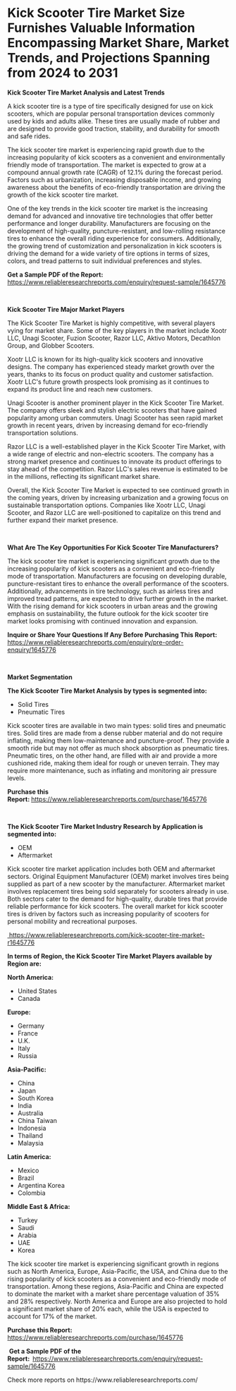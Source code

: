 <p><h1>Kick Scooter Tire Market Size Furnishes Valuable Information Encompassing Market Share, Market Trends, and Projections Spanning from 2024 to 2031</h1></p><p><strong>Kick Scooter Tire Market Analysis and Latest Trends</strong></p>
<p><p>A kick scooter tire is a type of tire specifically designed for use on kick scooters, which are popular personal transportation devices commonly used by kids and adults alike. These tires are usually made of rubber and are designed to provide good traction, stability, and durability for smooth and safe rides.</p><p>The kick scooter tire market is experiencing rapid growth due to the increasing popularity of kick scooters as a convenient and environmentally friendly mode of transportation. The market is expected to grow at a compound annual growth rate (CAGR) of 12.1% during the forecast period. Factors such as urbanization, increasing disposable income, and growing awareness about the benefits of eco-friendly transportation are driving the growth of the kick scooter tire market.</p><p>One of the key trends in the kick scooter tire market is the increasing demand for advanced and innovative tire technologies that offer better performance and longer durability. Manufacturers are focusing on the development of high-quality, puncture-resistant, and low-rolling resistance tires to enhance the overall riding experience for consumers. Additionally, the growing trend of customization and personalization in kick scooters is driving the demand for a wide variety of tire options in terms of sizes, colors, and tread patterns to suit individual preferences and styles.</p></p>
<p><strong>Get a Sample PDF of the Report:&nbsp;</strong> <a href="https://www.reliableresearchreports.com/enquiry/request-sample/1645776">https://www.reliableresearchreports.com/enquiry/request-sample/1645776</a></p>
<p>&nbsp;</p>
<p><strong>Kick Scooter Tire Major Market Players</strong></p>
<p><p>The Kick Scooter Tire Market is highly competitive, with several players vying for market share. Some of the key players in the market include Xootr LLC, Unagi Scooter, Fuzion Scooter, Razor LLC, Aktivo Motors, Decathlon Group, and Globber Scooters.</p><p>Xootr LLC is known for its high-quality kick scooters and innovative designs. The company has experienced steady market growth over the years, thanks to its focus on product quality and customer satisfaction. Xootr LLC's future growth prospects look promising as it continues to expand its product line and reach new customers.</p><p>Unagi Scooter is another prominent player in the Kick Scooter Tire Market. The company offers sleek and stylish electric scooters that have gained popularity among urban commuters. Unagi Scooter has seen rapid market growth in recent years, driven by increasing demand for eco-friendly transportation solutions.</p><p>Razor LLC is a well-established player in the Kick Scooter Tire Market, with a wide range of electric and non-electric scooters. The company has a strong market presence and continues to innovate its product offerings to stay ahead of the competition. Razor LLC's sales revenue is estimated to be in the millions, reflecting its significant market share.</p><p>Overall, the Kick Scooter Tire Market is expected to see continued growth in the coming years, driven by increasing urbanization and a growing focus on sustainable transportation options. Companies like Xootr LLC, Unagi Scooter, and Razor LLC are well-positioned to capitalize on this trend and further expand their market presence.</p></p>
<p>&nbsp;</p>
<p><strong>What Are The Key Opportunities For Kick Scooter Tire Manufacturers?</strong></p>
<p><p>The kick scooter tire market is experiencing significant growth due to the increasing popularity of kick scooters as a convenient and eco-friendly mode of transportation. Manufacturers are focusing on developing durable, puncture-resistant tires to enhance the overall performance of the scooters. Additionally, advancements in tire technology, such as airless tires and improved tread patterns, are expected to drive further growth in the market. With the rising demand for kick scooters in urban areas and the growing emphasis on sustainability, the future outlook for the kick scooter tire market looks promising with continued innovation and expansion.</p></p>
<p><strong>Inquire or Share Your Questions If Any Before Purchasing This Report:</strong> <a href="https://www.reliableresearchreports.com/enquiry/pre-order-enquiry/1645776">https://www.reliableresearchreports.com/enquiry/pre-order-enquiry/1645776</a></p>
<p>&nbsp;</p>
<p><strong>Market Segmentation</strong></p>
<p><strong>The Kick Scooter Tire Market Analysis by types is segmented into:</strong></p>
<p><ul><li>Solid Tires</li><li>Pneumatic Tires</li></ul></p>
<p><p>Kick scooter tires are available in two main types: solid tires and pneumatic tires. Solid tires are made from a dense rubber material and do not require inflating, making them low-maintenance and puncture-proof. They provide a smooth ride but may not offer as much shock absorption as pneumatic tires. Pneumatic tires, on the other hand, are filled with air and provide a more cushioned ride, making them ideal for rough or uneven terrain. They may require more maintenance, such as inflating and monitoring air pressure levels.</p></p>
<p><strong>Purchase this Report:&nbsp;</strong><a href="https://www.reliableresearchreports.com/purchase/1645776">https://www.reliableresearchreports.com/purchase/1645776</a></p>
<p>&nbsp;</p>
<p><strong>The Kick Scooter Tire Market Industry Research by Application is segmented into:</strong></p>
<p><ul><li>OEM</li><li>Aftermarket</li></ul></p>
<p><p>Kick scooter tire market application includes both OEM and aftermarket sectors. Original Equipment Manufacturer (OEM) market involves tires being supplied as part of a new scooter by the manufacturer. Aftermarket market involves replacement tires being sold separately for scooters already in use. Both sectors cater to the demand for high-quality, durable tires that provide reliable performance for kick scooters. The overall market for kick scooter tires is driven by factors such as increasing popularity of scooters for personal mobility and recreational purposes.</p></p>
<p><a href="https://www.reliableresearchreports.com/kick-scooter-tire-market-r1645776">&nbsp;https://www.reliableresearchreports.com/kick-scooter-tire-market-r1645776</a></p>
<p><strong>In terms of Region, the Kick Scooter Tire Market Players available by Region are:</strong></p>
<p>
    <p> <strong> North America: </strong>
        <ul>
            <li>United States</li>
            <li>Canada</li>
        </ul>
        </p> 
    <p> <strong> Europe: </strong>
        <ul>
            <li>Germany</li>
            <li>France</li>
            <li>U.K.</li>
            <li>Italy</li>
            <li>Russia</li>
        </ul>
        </p> 
    <p> <strong> Asia-Pacific: </strong>
        <ul>
            <li>China</li>
            <li>Japan</li>
            <li>South Korea</li>
            <li>India</li>
            <li>Australia</li>
            <li>China Taiwan</li>
            <li>Indonesia</li>
            <li>Thailand</li>
            <li>Malaysia</li>
        </ul>
        </p> 
    <p> <strong> Latin America: </strong>
        <ul>
            <li>Mexico</li>
            <li>Brazil</li>
            <li>Argentina Korea</li>
            <li>Colombia</li>
        </ul>
        </p> 
    <p> <strong> Middle East & Africa: </strong>
        <ul>
            <li>Turkey</li>
            <li>Saudi</li>
            <li>Arabia</li>
            <li>UAE</li>
            <li>Korea</li>
        </ul>
    </p>
    </p>
<p><p>The kick scooter tire market is experiencing significant growth in regions such as North America, Europe, Asia-Pacific, the USA, and China due to the rising popularity of kick scooters as a convenient and eco-friendly mode of transportation. Among these regions, Asia-Pacific and China are expected to dominate the market with a market share percentage valuation of 35% and 28% respectively. North America and Europe are also projected to hold a significant market share of 20% each, while the USA is expected to account for 17% of the market.</p></p>
<p><strong>Purchase this Report: </strong><a href="https://www.reliableresearchreports.com/purchase/1645776">https://www.reliableresearchreports.com/purchase/1645776</a></p>
<p>&nbsp;<strong>Get a Sample PDF of the Report:&nbsp;&nbsp;</strong><a href="https://www.reliableresearchreports.com/enquiry/request-sample/1645776">https://www.reliableresearchreports.com/enquiry/request-sample/1645776</a></p>
<p><strong></strong></p>
<p>Check more reports on https://www.reliableresearchreports.com/</p>